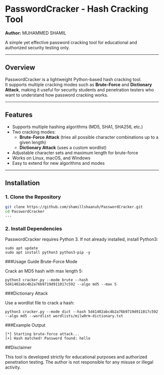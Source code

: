 #  PasswordCracker - Hash Cracking Tool
**Author:** MUHAMMED SHAMIL

A simple yet effective password cracking tool for educational and authorized security testing only.

---

##  Overview
PasswordCracker is a lightweight Python-based hash cracking tool.  
It supports multiple cracking modes such as **Brute-Force** and **Dictionary Attack**, making it useful for security students and penetration testers who want to understand how password cracking works.

---

##  Features
- Supports multiple hashing algorithms (MD5, SHA1, SHA256, etc.)
- Two cracking modes:
  - **Brute-Force Attack** (tries all possible character combinations up to a given length)
  - **Dictionary Attack** (uses a custom wordlist)
- Adjustable character sets and maximum length for brute-force
- Works on Linux, macOS, and Windows
- Easy to extend for new algorithms and modes

---

##  Installation

### 1. Clone the Repository
```bash
git clone https://github.com/shamillshaanuh/PasswordCracker.git
cd PasswordCracker
---
```
### 2. Install Dependencies

PasswordCracker requires Python 3.
If not already installed, install Python3:
```
sudo apt update
sudo apt install python3 python3-pip -y
```
###Usage Guide
Brute-Force Mode

Crack an MD5 hash with max length 5:
```
python3 cracker.py --mode brute --hash 5d41402abc4b2a76b9719d911017c592 --algo md5 --max 5
```
###Dictionary Attack

Use a wordlist file to crack a hash:
```
python3 cracker.py --mode dict --hash 5d41402abc4b2a76b9719d911017c592 --algo md5 --wordlist wordlists/milw0rm-dictionary.txt
```
###Example Output
```
[*] Starting brute-force attack...
[+] Hash matched! Password found: hello
```
##Disclaimer

This tool is developed strictly for educational purposes and authorized penetration testing.
The author is not responsible for any misuse or illegal activity.

